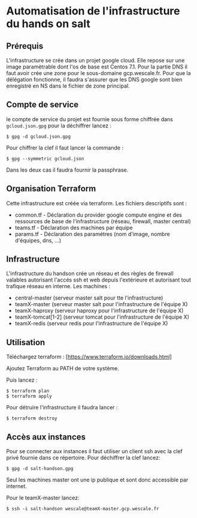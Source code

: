 # Automatisation de l'infrastructure du hands on salt

## Prérequis

L'infrastructure se crée dans un projet google cloud. Elle repose sur une image
paramètrable dont l'os de base est Centos 7.1. Pour la partie DNS il faut avoir crée
une zone pour le sous-domaine gcp.wescale.fr. Pour que la délégation fonctionne, il faudra
s'assurer que les DNS google sont bien enregistré en NS dans le fichier de zone principal.



## Compte de service

le compte de service du projet est fournie sous forme chiffrée dans `gcloud.json.gpg`
pour la déchiffrer lancez :

```shell
$ gpg -d gcloud.json.gpg
```

Pour chiffrer la clef il faut lancer la commande :

```shell
$ gpg --symmetric gcloud.json
```

Dans les deux cas il faudra fournir la passphrase.


## Organisation Terraform

Cette infrastructure est créée via terraform. Les fichiers descriptifs sont :
* common.tf - Déclaration du provider google compute engine et des ressources de base de l'infrastructure
              (réseau, firewall, master central)
* teams.tf - Déclaration des machines par équipe
* params.tf - Déclaration des paramétres (nom d'image, nombre d'équipes, dns, ...)

## Infrastructure

L'infrastructure du handson crée un réseau et des règles de firewall valables autorisant
l'accés ssh et web depuis l'extérieure et autorisant tout trafique réseau en interne.
Les machines :
* central-master (serveur master salt pour tte l'infrastructure)
* teamX-master (serveur master salt pour l'infrastructure de l'équipe X)
* teamX-haproxy (serveur haproxy pour l'infrastructure de l'équipe X)
* teamX-tomcat[1-2] (serveur tomcat pour l'infrastructure de l'équipe X)
* teamX-redis (serveur redis pour l'infrastructure de l'équipe X)


## Utilisation

Téléchargez terraform : [https://www.terraform.io/downloads.html]

Ajoutez Terraform au PATH de votre système.

Puis lancez :

```shell
$ terraform plan
$ terraform apply
```

Pour détruire l'infrastructure il faudra lancer :

```shell
$ terraform destroy
```

## Accès aux instances

Pour se connecter aux instances il faut utiliser un client ssh avec la clef privé fournie
dans ce répertoire.
Pour déchiffrer la clef lancez:

```shell
$ gpg -d salt-handson.gpg
```

Seul les machines master ont une ip publique et sont donc accessible par internet.

Pour le teamX-master lancez:

```shell
$ ssh -i salt-handson wescale@teamX-master.gcp.wescale.fr
```

